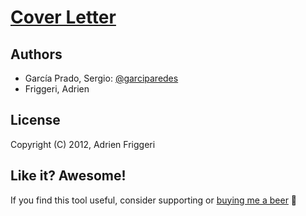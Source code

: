 # [Cover Letter](https://garciparedes.me/curriculum-vitae/garciparedes-cv.pdf)

## Authors
  - García Prado, Sergio: [@garciparedes](http://garciparedes.me)
  - Friggeri, Adrien

## License
Copyright (C) 2012, Adrien Friggeri

## Like it? Awesome!
If you find this tool useful, consider supporting or [buying me a beer](https://www.paypal.me/garciparedes/2) 🙂
